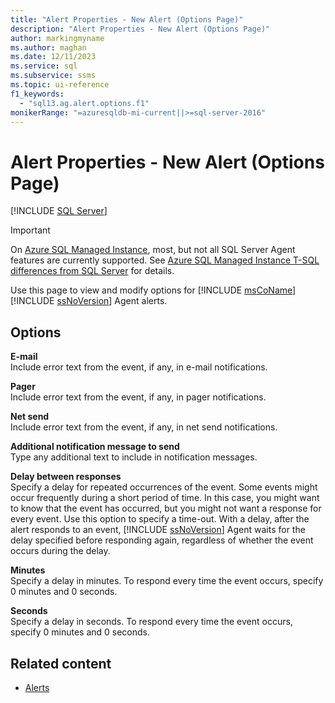 ```yaml
---
title: "Alert Properties - New Alert (Options Page)"
description: "Alert Properties - New Alert (Options Page)"
author: markingmyname
ms.author: maghan
ms.date: 12/11/2023
ms.service: sql
ms.subservice: ssms
ms.topic: ui-reference
f1_keywords:
  - "sql13.ag.alert.options.f1"
monikerRange: "=azuresqldb-mi-current||>=sql-server-2016"
---
```


# Alert Properties - New Alert (Options Page)

[!INCLUDE [SQL Server](../../includes/applies-to-version/sqlserver.md)]

> [!IMPORTANT]  
> On [Azure SQL Managed Instance](/azure/sql-database/sql-database-managed-instance), most, but not all SQL Server Agent features are currently supported. See [Azure SQL Managed Instance T-SQL differences from SQL Server](/azure/sql-database/sql-database-managed-instance-transact-sql-information#sql-server-agent) for details.

Use this page to view and modify options for [!INCLUDE [msCoName](../../includes/msconame-md.md)] [!INCLUDE [ssNoVersion](../../includes/ssnoversion-md.md)] Agent alerts.

## Options

**E-mail**  
Include error text from the event, if any, in e-mail notifications.

**Pager**  
Include error text from the event, if any, in pager notifications.

**Net send**  
Include error text from the event, if any, in net send notifications.

**Additional notification message to send**  
Type any additional text to include in notification messages.

**Delay between responses**  
Specify a delay for repeated occurrences of the event. Some events might occur frequently during a short period of time. In this case, you might want to know that the event has occurred, but you might not want a response for every event. Use this option to specify a time-out. With a delay, after the alert responds to an event, [!INCLUDE [ssNoVersion](../../includes/ssnoversion-md.md)] Agent waits for the delay specified before responding again, regardless of whether the event occurs during the delay.

**Minutes**  
Specify a delay in minutes. To respond every time the event occurs, specify 0 minutes and 0 seconds.

**Seconds**  
Specify a delay in seconds. To respond every time the event occurs, specify 0 minutes and 0 seconds.

## Related content

- [Alerts](../../ssms/agent/alerts.md)
